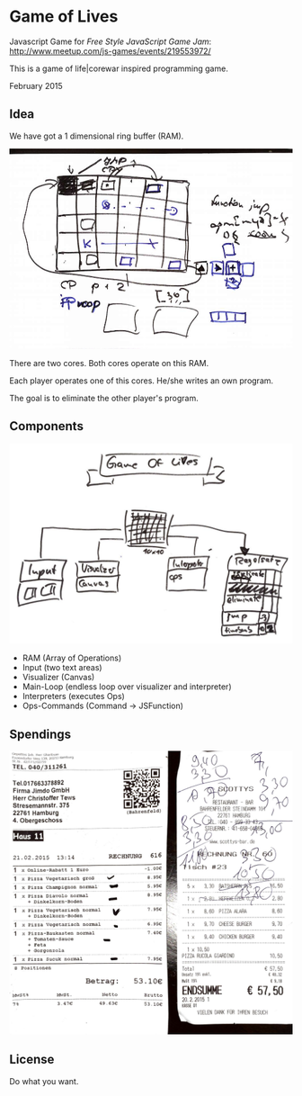 # Game of Lives

Javascript Game for *Free Style JavaScript Game Jam*: http://www.meetup.com/js-games/events/219553972/ 

This is a game of life|corewar inspired programming game.

February 2015


## Idea

We have got a 1 dimensional ring buffer (RAM).

![](https://raw.githubusercontent.com/maltekosian/gameoflives/master/docs/idea.jpg)

There are two cores. Both cores operate on this RAM.

Each player operates one of this cores. He/she writes an own program.

The goal is to eliminate the other player's program.

## Components
![](https://raw.githubusercontent.com/maltekosian/gameoflives/master/docs/components.jpg)

* RAM (Array of Operations)
* Input (two text areas)
* Visualizer (Canvas)
* Main-Loop (endless loop over visualizer and interpreter)
* Interpreters (executes Ops)
* Ops-Commands (Command -> JSFunction)


## Spendings
![](https://raw.githubusercontent.com/maltekosian/gameoflives/master/docs/spendings.jpg)


## License
Do what you want.